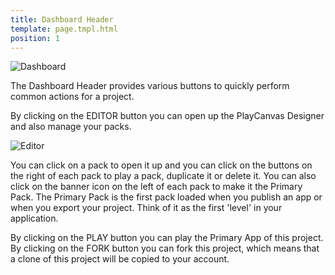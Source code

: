 ```yaml
---
title: Dashboard Header
template: page.tmpl.html
position: 1
---
```


![Dashboard](/images/platform/dashboard_header.png)

The Dashboard Header provides various buttons to quickly perform common actions for a project.

By clicking on the EDITOR button you can open up the PlayCanvas Designer and also manage your packs.

![Editor](/images/platform/dashboard_header_editor.png)

You can click on a pack to open it up and you can click on the buttons on the right of each pack to play a pack, duplicate it or delete it. You can also click on the banner icon on the left of each pack to make it the Primary Pack. The Primary Pack is the first pack loaded when you publish an app or when you export your project. Think of it as the first 'level' in your application.

By clicking on the PLAY button you can play the Primary App of this project. By clicking on the FORK button you can fork this project, which means that a clone of this project will be copied to your account.